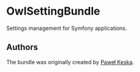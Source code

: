 OwlSettingBundle
=====================

Settings management for Symfony applications.

Authors
-------

The bundle was originally created by [Paweł Kęska](mailto:projekty@pawelkeska.eu).
